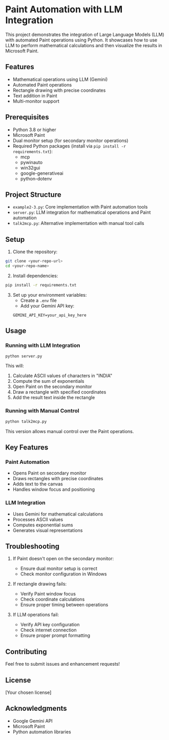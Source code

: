 # Paint Automation with LLM Integration

This project demonstrates the integration of Large Language Models (LLM) with automated Paint operations using Python. It showcases how to use LLM to perform mathematical calculations and then visualize the results in Microsoft Paint.

## Features

- Mathematical operations using LLM (Gemini)
- Automated Paint operations
- Rectangle drawing with precise coordinates
- Text addition in Paint
- Multi-monitor support

## Prerequisites

- Python 3.8 or higher
- Microsoft Paint
- Dual monitor setup (for secondary monitor operations)
- Required Python packages (install via `pip install -r requirements.txt`):
  - mcp
  - pywinauto
  - win32gui
  - google-generativeai
  - python-dotenv

## Project Structure

- `example2-3.py`: Core implementation with Paint automation tools
- `server.py`: LLM integration for mathematical operations and Paint automation
- `talk2mcp.py`: Alternative implementation with manual tool calls

## Setup

1. Clone the repository:
```bash
git clone <your-repo-url>
cd <your-repo-name>
```

2. Install dependencies:
```bash
pip install -r requirements.txt
```

3. Set up your environment variables:
   - Create a `.env` file
   - Add your Gemini API key:
   ```
   GEMINI_API_KEY=your_api_key_here
   ```

## Usage

### Running with LLM Integration

```bash
python server.py
```

This will:
1. Calculate ASCII values of characters in "INDIA"
2. Compute the sum of exponentials
3. Open Paint on the secondary monitor
4. Draw a rectangle with specified coordinates
5. Add the result text inside the rectangle

### Running with Manual Control

```bash
python talk2mcp.py
```

This version allows manual control over the Paint operations.

## Key Features

### Paint Automation
- Opens Paint on secondary monitor
- Draws rectangles with precise coordinates
- Adds text to the canvas
- Handles window focus and positioning

### LLM Integration
- Uses Gemini for mathematical calculations
- Processes ASCII values
- Computes exponential sums
- Generates visual representations

## Troubleshooting

1. If Paint doesn't open on the secondary monitor:
   - Ensure dual monitor setup is correct
   - Check monitor configuration in Windows

2. If rectangle drawing fails:
   - Verify Paint window focus
   - Check coordinate calculations
   - Ensure proper timing between operations

3. If LLM operations fail:
   - Verify API key configuration
   - Check internet connection
   - Ensure proper prompt formatting

## Contributing

Feel free to submit issues and enhancement requests!

## License

[Your chosen license]

## Acknowledgments

- Google Gemini API
- Microsoft Paint
- Python automation libraries
